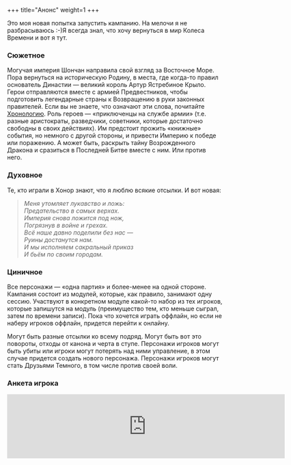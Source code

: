+++
title="Анонс"
weight=1
+++

Это моя новая попытка запустить кампанию. На мелочи я не разбрасываюсь :-)Я всегда знал, что хочу вернуться в мир Колеса Времени и вот я тут. 

### Сюжетное

Могучая империя Шончан направила свой взгляд за Восточное Море. Пора вернуться на историческую Родину, в места, где когда-то правил основатель Династии — великий король Артур Ястребиное Крыло. Герои отправляются вместе с армией Предвестников, чтобы подготовить легендарные страны к Возвращению в руки законных правителей. Если вы не знаете, что означают эти слова, почитайте [Хронологию](@/setting/world.md). Роль героев — «приключенцы на службе армии» (т.е. разные аристократы, разведчики, советники, которые достаточно свободны в своих действиях). Им предстоит прожить «книжные» события, но немного с другой стороны, и привести Империю к победе или поражению. А может быть, раскрыть тайну Возрожденного Дракона и сразиться в Последней Битве вместе с ним. Или против него. 

### Духовное

Те, кто играли в Хонор знают, что я люблю всякие отсылки. И вот новая:

>_Меня утомляет лукавство и ложь: <br>
Предательство в самых верхах. <br>
Империя снова ложится под нож, <br>
Погрязнув в войне и грехах. <br>
Всё наше давно поделили без нас — <br>
Руины достанутся нам. <br>
И мы исполняем сакральный приказ <br>
И бьём по своим городам._

### Циничное

Все персонажи — «одна партия» и более-менее на одной стороне. Кампания состоит из модулей, которые, как правило, занимают одну сессию. Участвуют в конкретном модуле какой-то набор из тех игроков, которые запишутся на модуль (преимущество тем, кто меньше сыграл, затем по времени записи). Пока что хочется играть оффлайн, но если не наберу игроков оффлайн, придется перейти к онлайну.

Могут быть разные отсылки ко всему подряд. Могут быть вот это повороты, отходы от канона и черта в ступе. Персонажи игроков могут быть убиты или игроки могут потерять над ними управление, в этом случае придется создать нового персонажа. Персонажи игроков могут стать Друзьями Темного, в том числе против своей воли.

### Анкета игрока

<script src="https://forms.yandex.ru/_static/embed.js"></script><iframe src="https://forms.yandex.ru/u/66dd728c068ff060d3e6b4f8/?iframe=1" frameborder="0" name="ya-form-66dd728c068ff060d3e6b4f8" width="650"></iframe>